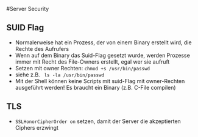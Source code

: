 #Server Security

## SUID Flag
- Normalerweise hat ein Prozess, der von einem Binary erstellt wird, die Rechte des Aufrufers
- Wenn auf dem Binary das Suid-Flag gesetzt wurde, werden Prozesse immer mit Recht des File-Owners erstellt, egal wer sie aufruft
- Setzen mit owner Rechten: `chmod +s /usr/bin/passwd`
- siehe z.B. ` ls -la /usr/bin/passwd`
- Mit der Shell können keine Scripts mit suid-Flag mit owner-Rechten ausgeführt werden! Es braucht ein Binary (z.B. C-File compilen)

## TLS
- `SSLHonorCipherOrder on` setzen, damit der Server die akzeptierten Ciphers erzwingt
